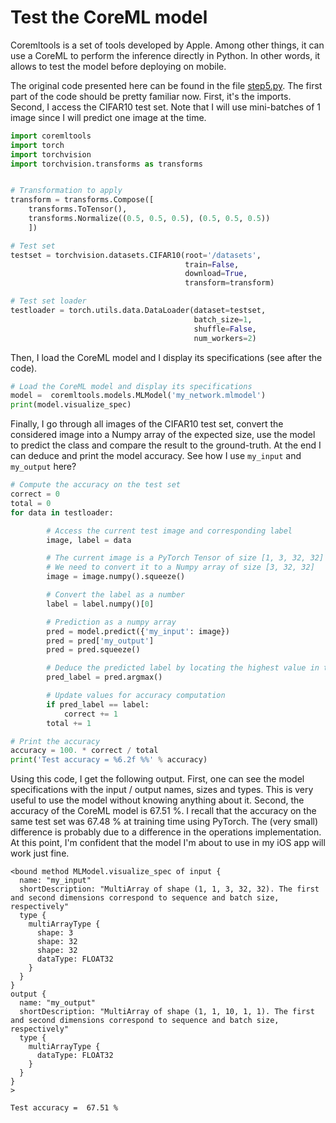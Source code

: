 # Test the CoreML model

Coremltools is a set of tools developed by Apple. Among other things, it can use a CoreML to perform the inference directly in Python. In other words, it allows to test the model before deploying on mobile.

The original code presented here can be found in the file [step5.py](step5.py). The first part of the code should be pretty familiar now. First, it's the imports. Second, I access the CIFAR10 test set. Note that I will use mini-batches of 1 image since I will predict one image at the time.

```python
import coremltools
import torch
import torchvision
import torchvision.transforms as transforms


# Transformation to apply
transform = transforms.Compose([
    transforms.ToTensor(),
    transforms.Normalize((0.5, 0.5, 0.5), (0.5, 0.5, 0.5))
    ])

# Test set
testset = torchvision.datasets.CIFAR10(root='/datasets',
                                       train=False,
                                       download=True,
                                       transform=transform)

# Test set loader
testloader = torch.utils.data.DataLoader(dataset=testset,
                                         batch_size=1,
                                         shuffle=False,
                                         num_workers=2)
```

Then, I load the CoreML model and I display its specifications (see after the code).

```python
# Load the CoreML model and display its specifications
model =  coremltools.models.MLModel('my_network.mlmodel')
print(model.visualize_spec)
```

Finally, I go through all images of the CIFAR10 test set, convert the considered image into a Numpy array of the expected size, use the model to predict the class and compare the result to the ground-truth. At the end I can deduce and print the model accuracy. See how I use `my_input` and `my_output` here?

```python
# Compute the accuracy on the test set
correct = 0
total = 0
for data in testloader:

        # Access the current test image and corresponding label
        image, label = data

        # The current image is a PyTorch Tensor of size [1, 3, 32, 32]
        # We need to convert it to a Numpy array of size [3, 32, 32]
        image = image.numpy().squeeze()

        # Convert the label as a number
        label = label.numpy()[0]

        # Prediction as a numpy array
        pred = model.predict({'my_input': image})
        pred = pred['my_output']
        pred = pred.squeeze()

        # Deduce the predicted label by locating the highest value in the prediction vector
        pred_label = pred.argmax()

        # Update values for accuracy computation
        if pred_label == label:
            correct += 1
        total += 1

# Print the accuracy
accuracy = 100. * correct / total
print('Test accuracy = %6.2f %%' % accuracy)
```

Using this code, I get the following output. First, one can see the model specifications with the input / output names, sizes and types. This is very useful to use the model without knowing anything about it. Second, the accuracy of the CoreML model is 67.51 %. I recall that the accuracy on the same test set was 67.48 % at training time using PyTorch. The (very small) difference is probably due to a difference in the operations implementation. At this point, I'm confident that the model I'm about to use in my iOS app will work just fine.

```
<bound method MLModel.visualize_spec of input {
  name: "my_input"
  shortDescription: "MultiArray of shape (1, 1, 3, 32, 32). The first and second dimensions correspond to sequence and batch size, respectively"
  type {
    multiArrayType {
      shape: 3
      shape: 32
      shape: 32
      dataType: FLOAT32
    }
  }
}
output {
  name: "my_output"
  shortDescription: "MultiArray of shape (1, 1, 10, 1, 1). The first and second dimensions correspond to sequence and batch size, respectively"
  type {
    multiArrayType {
      dataType: FLOAT32
    }
  }
}
>

Test accuracy =  67.51 %
```
